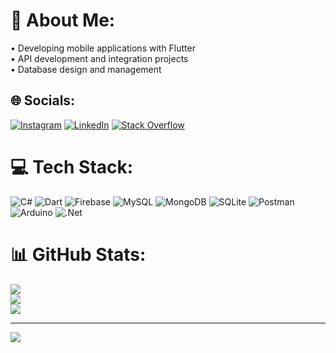 # 💫 About Me:
• Developing mobile applications with Flutter<br>• API development and integration projects<br>• Database design and management


## 🌐 Socials:
[![Instagram](https://img.shields.io/badge/Instagram-%23E4405F.svg?logo=Instagram&logoColor=white)](https://instagram.com/akifemrekucuk) [![LinkedIn](https://img.shields.io/badge/LinkedIn-%230077B5.svg?logo=linkedin&logoColor=white)](https://linkedin.com/in/akifemrekucuk) [![Stack Overflow](https://img.shields.io/badge/-Stackoverflow-FE7A16?logo=stack-overflow&logoColor=white)](https://stackoverflow.com/users/26582321) 

# 💻 Tech Stack:
![C#](https://img.shields.io/badge/c%23-%23239120.svg?style=for-the-badge&logo=csharp&logoColor=white) ![Dart](https://img.shields.io/badge/dart-%230175C2.svg?style=for-the-badge&logo=dart&logoColor=white) ![Firebase](https://img.shields.io/badge/firebase-%23039BE5.svg?style=for-the-badge&logo=firebase) ![MySQL](https://img.shields.io/badge/mysql-4479A1.svg?style=for-the-badge&logo=mysql&logoColor=white) ![MongoDB](https://img.shields.io/badge/MongoDB-%234ea94b.svg?style=for-the-badge&logo=mongodb&logoColor=white) ![SQLite](https://img.shields.io/badge/sqlite-%2307405e.svg?style=for-the-badge&logo=sqlite&logoColor=white) ![Postman](https://img.shields.io/badge/Postman-FF6C37?style=for-the-badge&logo=postman&logoColor=white) ![Arduino](https://img.shields.io/badge/-Arduino-00979D?style=for-the-badge&logo=Arduino&logoColor=white) ![.Net](https://img.shields.io/badge/.NET-5C2D91?style=for-the-badge&logo=.net&logoColor=white)
# 📊 GitHub Stats:
![](https://github-readme-stats.vercel.app/api?username=kucukakif&theme=dark&hide_border=true&include_all_commits=true&count_private=false)<br/>
![](https://github-readme-streak-stats.herokuapp.com/?user=kucukakif&theme=dark&hide_border=true)<br/>
![](https://github-readme-stats.vercel.app/api/top-langs/?username=kucukakif&theme=dark&hide_border=true&include_all_commits=true&count_private=false&layout=compact)

---
[![](https://visitcount.itsvg.in/api?id=kucukakif&icon=0&color=0)](https://visitcount.itsvg.in)

<!-- Proudly created with GPRM ( https://gprm.itsvg.in ) -->
